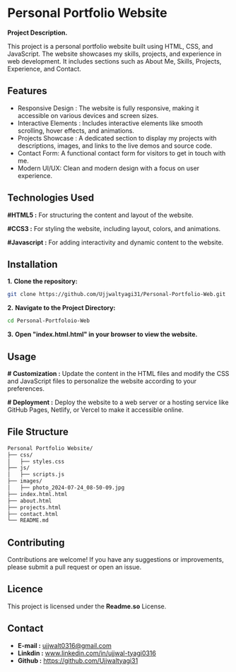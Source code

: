 # Personal Portfolio Website

**Project Description.**

This project is a personal portfolio website built using HTML, CSS, and JavaScript. The website showcases my skills, projects, and experience in web development. It includes sections such as About Me, Skills, Projects, Experience, and Contact.


## Features

- Responsive Design : The website is fully responsive, making it accessible on various devices and screen sizes.
- Interactive Elements : Includes interactive elements like smooth scrolling, hover effects, and animations.
- Projects Showcase : A dedicated section to display my projects with descriptions, images, and links to the live demos and source code.
- Contact Form: A functional contact form for visitors to get in touch with me.
- Modern UI/UX: Clean and modern design with a focus on user experience.


## Technologies Used

**#HTML5 :** For structuring the content and layout of the website.

**#CCS3 :** For styling the website, including layout, colors, and animations.

**#Javascript :** For adding interactivity and dynamic content to the website.



## Installation

**1.** **Clone the repository:**

```bash
git clone https://github.com/Ujjwaltyagi31/Personal-Portfolio-Web.git

```
**2.** **Navigate to the Project Directory:**
```bash
cd Personal-Portfoloio-Web
```
 
**3.** **Open "index.html.html" in your browser to view the website.**




    
## Usage

**# Customization :** Update the content in the HTML files and modify the CSS and JavaScript files to personalize the website according to your preferences.

**# Deployment :**  Deploy the website to a web server or a hosting service like GitHub Pages, Netlify, or Vercel to make it accessible online.

## File Structure
```bash
Personal Portfolio Website/
├── css/
│   ├── styles.css
├── js/
│   ├── scripts.js
├── images/
│   ├── photo_2024-07-24_08-50-09.jpg
├── index.html.html
├── about.html
├── projects.html
├── contact.html
└── README.md
```

## Contributing
Contributions are welcome! If you have any suggestions or improvements, please submit a pull request or open an issue.
## Licence
This project is licensed under the **Readme.so** License.
## Contact
- **E-mail :** ujjwalt0316@gmail.com
- **Linkdin :** www.linkedin.com/in/ujjwal-tyagi0316
- **Github :** https://github.com/Ujjwaltyagi31
